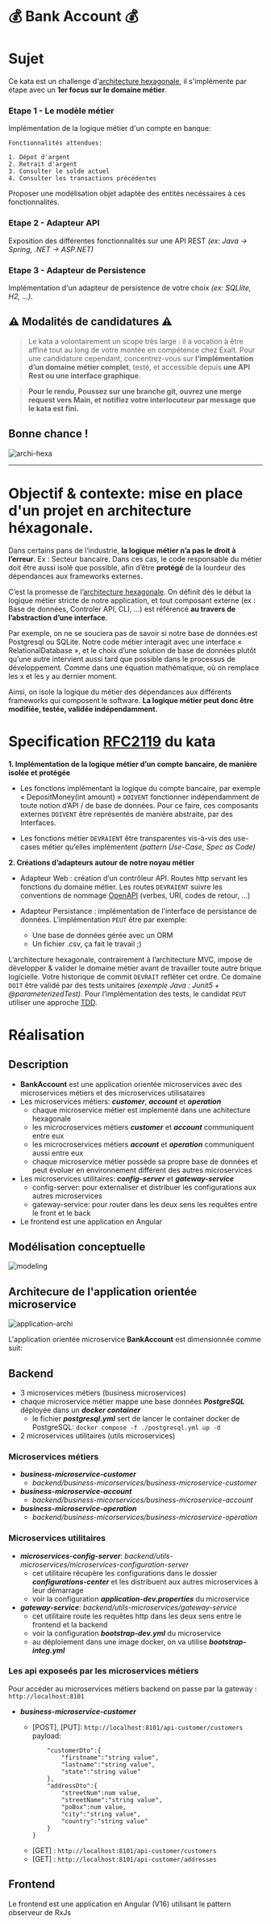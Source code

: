 # 💰 **Bank Account** 💰

# Sujet

Ce kata est un challenge d'[architecture hexagonale](https://fr.wikipedia.org/wiki/Architecture_hexagonale), il s'implémente par étape avec un **1er focus sur le domaine métier**.
 

### Etape 1 - Le modèle métier

Implémentation de la logique métier d'un compte en banque:

```
Fonctionnalités attendues:

1. Dépot d'argent
2. Retrait d'argent
3. Consulter le solde actuel
4. Consulter les transactions précédentes

```

Proposer une modélisation objet adaptée des entités necéssaires à ces fonctionnalités.


### Etape 2 - Adapteur API

Exposition des différentes fonctionnalités sur une API REST _(ex: Java -> Spring, .NET -> ASP.NET)_

### Etape 3 - Adapteur de Persistence

Implémentation d'un adapteur de persistence de votre choix _(ex: SQLlite, H2, ...)_.


## ⚠️ Modalités de candidatures ⚠️

>Le kata a volontairement un scope très large : il a vocation à être affiné tout au long de votre montée en compétence chez Exalt. Pour une candidature cependant, concentrez-vous sur **l’implémentation d’un domaine métier complet**, testé, et accessible depuis **une API Rest ou une interface graphique**.

> **Pour le rendu, Poussez sur une branche git, ouvrez une merge request vers Main, et notifiez votre interlocuteur par message que le kata est fini.**

## Bonne chance !


![archi-hexa](./assets/hexa-schema.png)



___



# Objectif & contexte: mise en place d'un projet en architecture héxagonale.




Dans certains pans de l’industrie, **la logique métier n’a pas le droit à l’erreur**. Ex : Secteur bancaire. Dans ces cas, le code responsable du métier doit être aussi isolé que possible, afin d’être **protégé** de la lourdeur des dépendances aux frameworks externes. 

C’est la promesse de l’[architecture hexagonale](https://fr.wikipedia.org/wiki/Architecture_hexagonale). On définit dès le début la logique métier stricte de notre application, et tout composant externe (ex : Base de données, Controler API, CLI, …) est référencé **au travers de l’abstraction d’une interface**. 

Par exemple, on ne se souciera pas de savoir si notre base de données est Postgresql ou SQLite. Notre code métier interagit avec une interface « RelationalDatabase », et le choix d’une solution de base de données plutôt qu’une autre intervient aussi tard que possible dans le processus de développement. Comme dans une équation mathématique, où on remplace les x et les y au dernier moment. 

Ainsi, on isole la logique du métier des dépendances aux différents frameworks qui composent le software. **La logique métier peut donc être modifiée, testée, validée indépendamment.**


# Specification [RFC2119](https://microformats.org/wiki/rfc-2119-fr) du kata

**1. Implémentation de la logique métier d’un compte bancaire, de manière isolée et protégée** 



* Les fonctions implémentant la logique du compte bancaire, par exemple « DepositMoney(int amount) » `DOIVENT` fonctionner indépendamment de toute notion d’API / de base de données. Pour ce faire, ces composants externes `DOIVENT` être représentés de manière abstraite, par des Interfaces. 



* Les fonctions métier `DEVRAIENT` être transparentes vis-à-vis des use-cases métier qu’elles implémentent _(pattern Use-Case, Spec as Code)_



**2. Créations d’adapteurs autour de notre noyau métier**

- Adapteur Web : création d’un contrôleur API. Routes http servant les fonctions du domaine métier. Les routes `DEVRAIENT` suivre les conventions de nommage [OpenAPI](https://restfulapi.net/resource-naming/) (verbes, URI, codes de retour, …) 



- Adapteur Persistance : implémentation de l’interface de persistance de données. L’implémentation `PEUT` être par exemple: 

    * Une base de données gérée avec un ORM 
    * Un fichier .csv, ça fait le travail ;) 



L’architecture hexagonale, contrairement à l’architecture MVC, impose de développer & valider le domaine métier avant de travailler toute autre brique logicielle. Votre historique de commit `DEVRAIT` refléter cet ordre. Ce domaine `DOIT` être validé par des tests unitaires _(exemple Java : Junit5 + @parameterizedTest)_. Pour l’implémentation des tests, le candidat `PEUT` utiliser une approche [TDD](https://fr.wikipedia.org/wiki/Test_driven_development). 

# Réalisation

## Description

- **BankAccount** est une application orientée microservices avec des microservices métiers et des microservices utilisataires
- Les microservices métiers: ***customer***, ***account*** et ***operation***
    - chaque microservice métier est implementé dans une achitecture hexagonale
    - les microcroservices métiers ***customer*** et ***account*** communiquent entre eux
    - les microcroservices métiers ***account*** et ***operation*** communiquent aussi entre eux
    - chaque microservice métier possède sa propre base de données et peut évoluer en environnement différent des autres microservices
- Les microservices utilitaires: ***config-server*** et ***gateway-service***
    - config-server: pour externaliser et distribuer les configurations aux autres microservices
    - gateway-service: pour router dans les deux sens les requêtes entre le front et le back
- Le frontend est une application en Angular

## Modélisation conceptuelle
![modeling](./assets/exalt-bank-account-conception.png)

## Architecure de l'application orientée microservice
![application-archi](./assets/exalt-bank-account-archi.png)

L'application orientée microservice **BankAccount** est dimensionnée comme suit:

## Backend
- 3 microservices métiers (business microservices)
- chaque microservice métier mappe une base données ***PostgreSQL*** déployée dans  un ***docker container***
    - le fichier ***postgresql.yml*** sert de lancer le container docker de PostgreSQL: ```docker compose -f ./postgresql.yml up -d```
- 2 microservices utilitaires (utils microservices)

### Microservices métiers

- ***business-microservice-customer***
    - *backend/business-micorservices/business-microservice-customer*
- ***business-microservice-account***
    - *backend/business-micorservices/business-microservice-account*
- ***business-microservice-operation***
    - *backend/business-micorservices/business-microservice-operation*

### Microservices utilitaires

- ***microservices-config-server***: *backend/utils-microservices/microservices-configuration-server*
    - cet utilitaire récupère les configurations dans le dossier ***configurations-center*** et les distribuent aux autres microservices à leur démarrage
    - voir la configuration ***application-dev.properties*** du microservice 
- ***gateway-service***: *backend/utils-microservices/gateway-service*
    - cet utilitaire route les requêtes http dans les deux sens entre le frontend et la backend
    - voir la configuration ***bootstrap-dev.yml*** du microservice 
    - au déploiement dans une image docker, on va utilise ***bootstrap-integ.yml***

### Les api exposeés par les microservices métiers
Pour accéder au microservices métiers backend on passe par la gateway : ```http://localhost:8101```
- ***business-microservice-customer***
    
    - [POST], [PUT]: ```http://localhost:8101/api-customer/customers```
        payload:  
        ```{
            "customerDto":{
                "firstname":"string value",
                "lastname":"string value",
                "state":"string value"
            },
            "addressDto":{
                "streetNum":num value,
                "streetName":"string value",
                "poBox":num value,
                "city":"string value",
                "country":"string value"
            }
        }
        ```
   - [GET] : ```http://localhost:8101/api-customer/customers```  
   - [GET] : ```http://localhost:8101/api-customer/addresses```

## Frontend
Le frontend est une application en Angular (V16) utilisant le pattern observeur de RxJs
